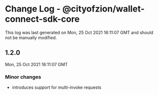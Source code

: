 # Change Log - @cityofzion/wallet-connect-sdk-core

This log was last generated on Mon, 25 Oct 2021 16:11:07 GMT and should not be manually modified.

## 1.2.0
Mon, 25 Oct 2021 16:11:07 GMT

### Minor changes

- introduces support for multi-invoke requests

